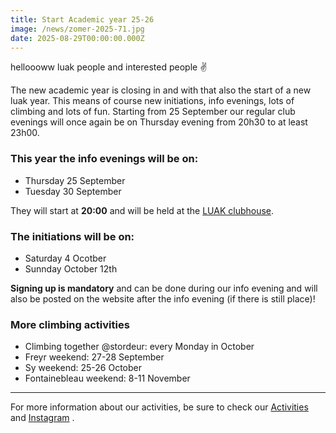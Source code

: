 ```yaml
---
title: Start Academic year 25-26
image: /news/zomer-2025-71.jpg
date: 2025-08-29T00:00:00.000Z
---
```


helloooww luak people and interested people ✌️

The new academic year is closing in and with that also the start of a new luak year. This means of course new initiations, info evenings, lots of climbing and lots of fun. Starting from 25 September our regular club evenings will once again be on Thursday evening from 20h30 to at least 23h00.

<!--more-->

### This year the info evenings will be on:

- Thursday 25 September
- Tuesday 30 September

They will start at **20:00** and will be held at the [LUAK clubhouse](https://maps.app.goo.gl/jsTEcNJVkh2E74Wb7).

### The initiations will be on:

- Saturday 4 Ocotber
- Sunnday October 12th

**Signing up is mandatory** and can be done during our info evening and will also be posted on the website after the info evening (if there is still place)!

### More climbing activities

- Climbing together @stordeur: every Monday in October
- Freyr weekend: 27-28 September
- Sy weekend: 25-26 October
- Fontainebleau weekend: 8-11 November

---

For more information about our activities, be sure to check our [Activities](/activities) and [Instagram](https://www.instagram.com/luakleuven/) .
